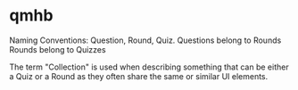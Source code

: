 # qmhb

Naming Conventions:
Question, Round, Quiz.
Questions belong to Rounds
Rounds belong to Quizzes

The term "Collection" is used when describing something that can be either a Quiz or a Round as they often share the same or similar UI elements.

